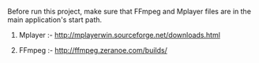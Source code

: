 Before run this project, make sure that FFmpeg and Mplayer files are in the main application's start path.

1) Mplayer :-  http://mplayerwin.sourceforge.net/downloads.html

2) FFmpeg :- http://ffmpeg.zeranoe.com/builds/
